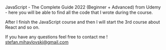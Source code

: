 JavaScript - The Complete Guide 2022 (Beginner + Advanced) from Udemy - here you will be able to find all the code that I wrote during the course.

After I finish the JavaScript course and then I will start the 3rd course about React and so on.

If you have any questions feel free to contact me ! stefan.mihaylovski@gmail.com

